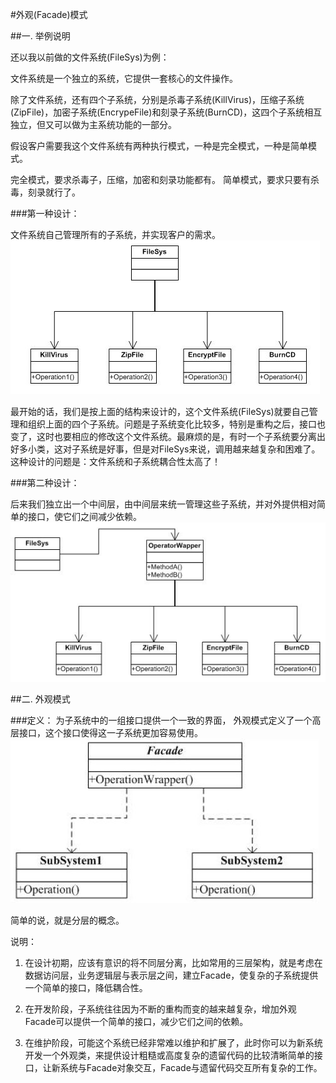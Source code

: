 #外观(Facade)模式

##一. 举例说明

还以我以前做的文件系统(FileSys)为例：

文件系统是一个独立的系统，它提供一套核心的文件操作。

除了文件系统，还有四个子系统，分别是杀毒子系统(KillVirus)，压缩子系统(ZipFile)，加密子系统(EncrypeFile)和刻录子系统(BurnCD)，这四个子系统相互独立，但又可以做为主系统功能的一部分。

假设客户需要我这个文件系统有两种执行模式，一种是完全模式，一种是简单模式。

完全模式，要求杀毒子，压缩，加密和刻录功能都有。
简单模式，要求只要有杀毒，刻录就行了。

###第一种设计：

文件系统自己管理所有的子系统，并实现客户的需求。
![第一种设计](./uml1.png)


最开始的话，我们是按上面的结构来设计的，这个文件系统(FileSys)就要自己管理和组织上面的四个子系统。问题是子系统变化比较多，特别是重构之后，接口也变了，这时也要相应的修改这个文件系统。最麻烦的是，有时一个子系统要分离出好多小类，这对子系统是好事，但是对FileSys来说，调用越来越复杂和困难了。
这种设计的问题是：文件系统和子系统耦合性太高了！

###第二种设计：

后来我们独立出一个中间层，由中间层来统一管理这些子系统，并对外提供相对简单的接口，使它们之间减少依赖。
![第二种设计](./uml2.png)

##二. 外观模式

###定义：
为子系统中的一组接口提供一个一致的界面， 外观模式定义了一个高层接口，这个接口使得这一子系统更加容易使用。
![外观模式](./uml3.png)

简单的说，就是分层的概念。

说明：
1. 在设计初期，应该有意识的将不同层分离，比如常用的三层架构，就是考虑在数据访问层，业务逻辑层与表示层之间，建立Facade，使复杂的子系统提供一个简单的接口，降低耦合性。

2. 在开发阶段，子系统往往因为不断的重构而变的越来越复杂，增加外观Facade可以提供一个简单的接口，减少它们之间的依赖。
3. 在维护阶段，可能这个系统已经非常难以维护和扩展了，此时你可以为新系统开发一个外观类，来提供设计粗糙或高度复杂的遗留代码的比较清晰简单的接口，让新系统与Facade对象交互，Facade与遗留代码交互所有复杂的工作。